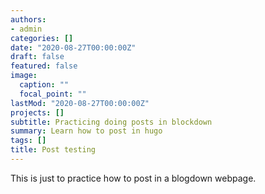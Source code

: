```yaml
---
authors:
- admin
categories: []
date: "2020-08-27T00:00:00Z"
draft: false
featured: false
image:
  caption: ""
  focal_point: ""
lastMod: "2020-08-27T00:00:00Z"
projects: []
subtitle: Practicing doing posts in blockdown
summary: Learn how to post in hugo
tags: []
title: Post testing 
---
```


This is just to practice how to post in a blogdown webpage.
